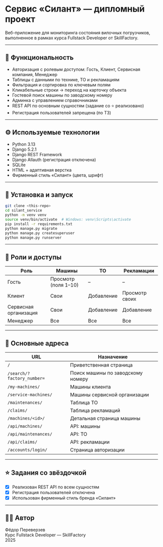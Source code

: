 # Сервис «Силант» — дипломный проект

Веб-приложение для мониторинга состояния вилочных погрузчиков, выполненное в рамках курса Fullstack Developer от SkillFactory.

---

## 📌 Функциональность

- Авторизация с ролевым доступом: Гость, Клиент, Сервисная компания, Менеджер
- Таблицы с данными по технике, ТО и рекламациям
- Фильтрация и сортировка по ключевым полям
- Кликабельные строки → переход на карточку объекта
- Гостевой поиск машины по заводскому номеру
- Админка с управлением справочниками
- REST API по основным сущностям (задание со ⭐ реализовано)
- Регистрация пользователей запрещена (по ТЗ)

---

## ⚙️ Используемые технологии

- Python 3.13
- Django 5.2.1
- Django REST Framework
- Django Allauth (регистрация отключена)
- SQLite
- HTML + адаптивная верстка
- Фирменный стиль «Силант» (цвета, шрифт)

---

## 🚀 Установка и запуск

```bash
git clone <this-repo>
cd silant_service
python -m venv venv
source venv/bin/activate  # Windows: venv\Scripts\activate
pip install -r requirements.txt
python manage.py migrate
python manage.py createsuperuser
python manage.py runserver
```

---

## 🔐 Роли и доступы

| Роль                  | Машины              | ТО               | Рекламации        |
|-----------------------|---------------------|------------------|-------------------|
| Гость                 | Просмотр (поля 1–10) | –               | –                 |
| Клиент                | Свои                | Добавление       | Просмотр своих    |
| Сервисная организация | Свои                | Добавление       | Добавление        |
| Менеджер              | Все                 | Все              | Все               |

---

## 🔗 Основные адреса

| URL                          | Назначение                              |
|-----------------------------|------------------------------------------|
| `/`                         | Приветственная страница                  |
| `/search/?factory_number=`  | Поиск машины по заводскому номеру       |
| `/my-machines/`             | Машины клиента                           |
| `/service-machines/`        | Машины сервисной организации             |
| `/maintenances/`            | Таблица ТО                               |
| `/claims/`                  | Таблица рекламаций                       |
| `/machines/<id>/`           | Детальная страница машины                |
| `/api/machines/`            | API: машины                              |
| `/api/maintenances/`        | API: ТО                                  |
| `/api/claims/`              | API: рекламации                          |
| `/accounts/login/`          | Страница авторизации                     |

---

## ⭐ Задания со звёздочкой

- [x] Реализован REST API по всем сущностям
- [x] Регистрация пользователей отключена
- [x] Использован фирменный стиль бренда «Силант»

---

## 🧑‍💻 Автор

Фёдор Переверзев  
Курс Fullstack Developer — SkillFactory  
2025